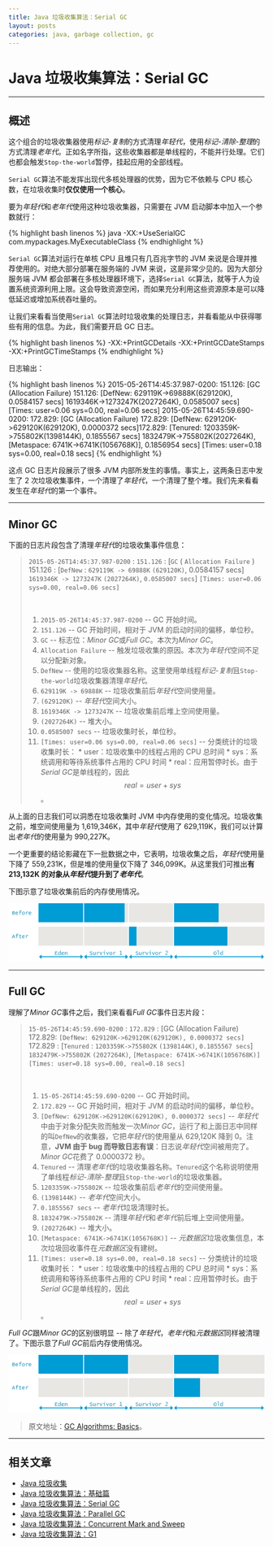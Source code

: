 ```yaml
---
title: Java 垃圾收集算法：Serial GC
layout: posts
categories: java, garbage collection, gc
---
```


# Java 垃圾收集算法：Serial GC

------

## 概述

这个组合的垃圾收集器使用*标记-复制*的方式清理*年轻代*，使用*标记-清除-整理*的方式清理*老年代*。正如名字所指，这些收集器都是单线程的，不能并行处理。它们也都会触发`Stop-the-world`暂停，挂起应用的全部线程。

`Serial GC`算法不能发挥出现代多核处理器的优势，因为它不依赖与 CPU 核心数，在垃圾收集时**仅仅使用一个核心**。

要为*年轻代*和*老年代*使用这种垃圾收集器，只需要在 JVM 启动脚本中加入一个参数就行：

{% highlight bash linenos %}
java -XX:+UseSerialGC com.mypackages.MyExecutableClass
{% endhighlight %}

`Serial GC`算法对运行在单核 CPU 且堆只有几百兆字节的 JVM 来说是合理并推荐使用的。对绝大部分部署在服务端的 JVM 来说，这是非常少见的。因为大部分服务端 JVM 都会部署在多核处理器环境下，选择`Serial GC`算法，就等于人为设置系统资源利用上限。这会导致资源空闲，而如果充分利用这些资源原本是可以降低延迟或增加系统吞吐量的。 

让我们来看看当使用`Serial GC`算法时垃圾收集的处理日志，并看看能从中获得哪些有用的信息。为此，我们需要开启 GC 日志。

{% highlight bash linenos %}
-XX:+PrintGCDetails -XX:+PrintGCDateStamps -XX:+PrintGCTimeStamps
{% endhighlight %}

日志输出：

{% highlight bash linenos %}
2015-05-26T14:45:37.987-0200: 151.126: [GC (Allocation Failure) 151.126: [DefNew: 629119K->69888K(629120K), 0.0584157 secs] 1619346K->1273247K(2027264K), 0.0585007 secs] [Times: user=0.06 sys=0.00, real=0.06 secs]
2015-05-26T14:45:59.690-0200: 172.829: [GC (Allocation Failure) 172.829: [DefNew: 629120K->629120K(629120K), 0.0000372 secs]172.829: [Tenured: 1203359K->755802K(1398144K), 0.1855567 secs] 1832479K->755802K(2027264K), [Metaspace: 6741K->6741K(1056768K)], 0.1856954 secs] [Times: user=0.18 sys=0.00, real=0.18 secs]
{% endhighlight %}

这点 GC 日志片段展示了很多 JVM 内部所发生的事情。事实上，这两条日志中发生了 2 次垃圾收集事件，一个清理了*年轻代*，一个清理了整个堆。我们先来看看发生在*年轻代*的第一个事件。

------

## Minor GC

下面的日志片段包含了清理*年轻代*的垃圾收集事件信息：

> `2015-05-26T14:45:37.987-0200` : `151.126` : [`GC` ( `Allocation Failure` ) 151.126 : [`DefNew` : `629119K -> 69888K` `(629120K)`, 0.0584157 secs] `1619346K -> 1273247K` `(2027264K)`, `0.0585007 secs`] `[Times: user=0.06 sys=0.00, real=0.06 secs]`
>
> <br/>
>
> 1. `2015-05-26T14:45:37.987-0200` -- GC 开始时间。
> 2. `151.126` -- GC 开始时间，相对于 JVM 的启动时间的偏移，单位秒。
> 3. `GC` -- 标志位：*Minor GC*或*Full GC*。本次为*Minor GC*。
> 4. `Allocation Failure` -- 触发垃圾收集的原因。本次为*年轻代*空间不足以分配新对象。
> 5. `DefNew` -- 使用的垃圾收集器名称。这里使用单线程*标记-复制*且`Stop-the-world`垃圾收集器清理*年轻代*。
> 6. `629119K -> 69888K` -- 垃圾收集前后*年轻代*空间使用量。
> 7. `(629120K)` -- *年轻代*空间大小。
> 8. `1619346K -> 1273247K` -- 垃圾收集前后堆上空间使用量。
> 9. `(2027264K)` -- 堆大小。
> 10. `0.0585007 secs` -- 垃圾收集时长，单位秒。
> 11. `[Times: user=0.06 sys=0.00, real=0.06 secs]` -- 分类统计的垃圾收集时长：
    * user：垃圾收集中的线程占用的 CPU 总时间
    * sys：系统调用和等待系统事件占用的 CPU 时间
    * real：应用暂停时长。由于*Serial GC*是单线程的，因此 $$real = user + sys$$。

从上面的日志我们可以洞悉在垃圾收集时 JVM 中内存使用的变化情况。垃圾收集之前，堆空间使用量为 1,619,346K，其中*年轻代*使用了 629,119K，我们可以计算出*老年代*的使用量为 990,227K。

一个更重要的结论影藏在下一批数据之中，它表明，垃圾收集之后，*年轻代*使用量下降了 559,231K，但是堆的使用量仅下降了 346,099K。从这里我们可推出**有 213,132K 的对象从*年轻代*提升到了*老年代***。

下图示意了垃圾收集前后的内存使用情况。

![serial-gc-in-young-generation](/images/2018-12-06-serial-gc-in-young-generation.png)

------

## Full GC

理解了*Minor GC*事件之后，我们来看看*Full GC*事件日志片段：

> `15-05-26T14:45:59.690-0200` : `172.829` : [GC (Allocation Failure) 172.829: `[DefNew: 629120K->629120K(629120K), 0.0000372 secs]` 172.829 : [`Tenured` : `1203359K->755802K` `(1398144K)`, `0.1855567 secs`] `1832479K->755802K` `(2027264K)`, `[Metaspace: 6741K->6741K(1056768K)]` `[Times: user=0.18 sys=0.00, real=0.18 secs]`
> 
> <br/>
>
> 1. `15-05-26T14:45:59.690-0200` -- GC 开始时间。
> 2. `172.829` -- GC 开始时间，相对于 JVM 的启动时间的偏移，单位秒。
> 3. `[DefNew: 629120K->629120K(629120K), 0.0000372 secs]` -- *年轻代*中由于对象分配失败而触发一次*Minor GC*，运行了和上面日志中同样的叫`DefNew`的收集器，它把*年轻代*的使用量从 629,120K 降到 0。注意，**JVM 由于 bug 而导致日志有误**：日志说*年轻代*空间被用完了。*Minor GC*花费了 0.0000372 秒。
> 4. `Tenured` -- 清理*老年代*的垃圾收集器名称。`Tenured`这个名称说明使用了单线程*标记-清除-整理*且`Stop-the-world`的垃圾收集器。
> 5. `1203359K->755802K` -- 垃圾收集前后*老年代*的空间使用量。
> 6. `(1398144K)` -- *老年代*空间大小。
> 7. `0.1855567 secs` -- *老年代*垃圾清理时长。
> 8. `1832479K->755802K` -- 清理*年轻代*和*老年代*前后堆上空间使用量。
> 9. `(2027264K)` -- 堆大小。
> 10. `[Metaspace: 6741K->6741K(1056768K)]` -- *元数据区*垃圾收集信息，本次垃圾回收事件在*元数据区*没有建树。
> 11. `[Times: user=0.18 sys=0.00, real=0.18 secs]` -- 分类统计的垃圾收集时长：
    * user：垃圾收集中的线程占用的 CPU 总时间
    * sys：系统调用和等待系统事件占用的 CPU 时间
    * real：应用暂停时长。由于*Serial GC*是单线程的，因此 $$real = user + sys$$。

*Full GC*跟*Minor GC*的区别很明显 -- 除了*年轻代*，*老年代*和*元数据区*同样被清理了。下图示意了*Full GC*前后内存使用情况。

![serial-gc-in-old-gen-java](/images/2018-12-06-serial-gc-in-old-gen-java.png)

> 原文地址：[GC Algorithms: Basics](https://plumbr.io/handbook/garbage-collection-algorithms-implementations#serial-gc)。


------

## 相关文章

* [Java 垃圾收集](/garbage-collection-in-java/)
* [Java 垃圾收集算法：基础篇](/garbage-collection-algorithms-basics/)
* [Java 垃圾收集算法：Serial GC](/garbage-collection-algorithms-serial-gc/)
* [Java 垃圾收集算法：Parallel GC](/garbage-collection-algorithms-parallel-gc/)
* [Java 垃圾收集算法：Concurrent Mark and Sweep](/garbage-collection-algorithms-concurrent-mark-and-sweep/)
* [Java 垃圾收集算法：G1](/garbage-collection-algorithms-garbage-first/)
